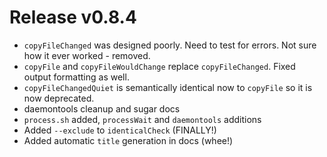 # Release v0.8.4

- `copyFileChanged` was designed poorly. Need to test for errors. Not sure how it ever worked - removed.
- `copyFile` and `copyFileWouldChange` replace `copyFileChanged`. Fixed output formatting as well. 
- `copyFileChangedQuiet` is semantically identical now to `copyFile` so it is now deprecated.
- daemontools cleanup and sugar docs
- `process.sh` added, `processWait` and `daemontools` additions
- Added `--exclude` to `identicalCheck` (FINALLY!)
- Added automatic `title` generation in docs (whee!)
